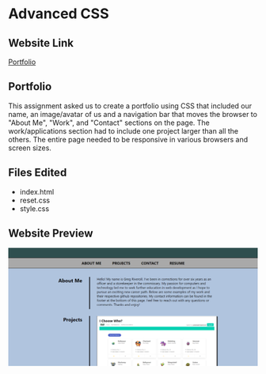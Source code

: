 # Advanced CSS

## Website Link
[Portfolio](https://griveroll86.github.io/portfolio/)

## Portfolio

This assignment asked us to create a portfolio using CSS that included our name, an image/avatar of us and a navigation bar that moves the browser to "About Me", "Work", and "Contact" sections on the page. The work/applications section had to include one project larger than all the others. The entire page needed to be responsive in various browsers and screen sizes.

## Files Edited
* index.html
* reset.css
* style.css

## Website Preview
![website preview image](./assets/images/preview.png)